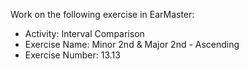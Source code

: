 Work on the following exercise in EarMaster:
- Activity: Interval Comparison
- Exercise Name: Minor 2nd & Major 2nd - Ascending
- Exercise Number: 13.13
